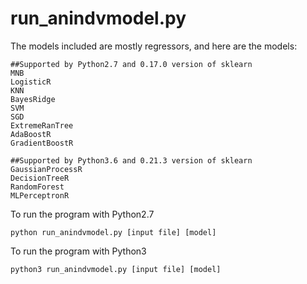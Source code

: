 # run_anindvmodel.py
The models included are mostly regressors, and here are the models:
```
##Supported by Python2.7 and 0.17.0 version of sklearn
MNB
LogisticR
KNN
BayesRidge
SVM
SGD
ExtremeRanTree
AdaBoostR
GradientBoostR

##Supported by Python3.6 and 0.21.3 version of sklearn
GaussianProcessR
DecisionTreeR
RandomForest
MLPerceptronR
```
To run the program with Python2.7
```
python run_anindvmodel.py [input file] [model]
```
To run the program with Python3
```
python3 run_anindvmodel.py [input file] [model]
```

